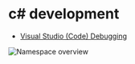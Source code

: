 # c# development

- [Visual Studio (Code) Debugging](visual-studio/vscode-debugging.md)

![Namespace overview](billy-csharp-namespaces.png)


